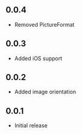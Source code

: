 ## 0.0.4

* Removed PictureFormat

## 0.0.3

* Added iOS support

## 0.0.2

* Added image orientation

## 0.0.1

* Initial release